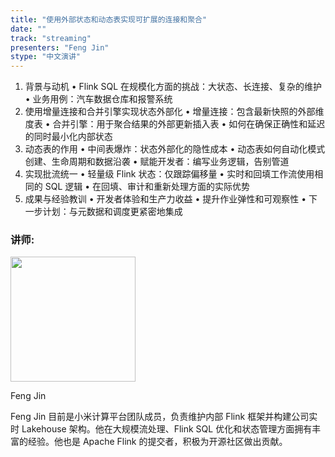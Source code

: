 ```yaml
---
title: "使用外部状态和动态表实现可扩展的连接和聚合"
date: ""
track: "streaming"
presenters: "Feng Jin"
stype: "中文演讲"
---
```



1. 背景与动机
  • Flink SQL 在规模化方面的挑战：大状态、长连接、复杂的维护
  • 业务用例：汽车数据仓库和报警系统
2. 使用增量连接和合并引擎实现状态外部化
  • 增量连接：包含最新快照的外部维度表
  • 合并引擎：用于聚合结果的外部更新插入表
  • 如何在确保正确性和延迟的同时最小化内部状态
3. 动态表的作用
  • 中间表爆炸：状态外部化的隐性成本
  • 动态表如何自动化模式创建、生命周期和数据沿袭
  • 赋能开发者：编写业务逻辑，告别管道
4. 实现批流统一
  • 轻量级 Flink 状态：仅跟踪偏移量
  • 实时和回填工作流使用相同的 SQL 逻辑
  • 在回填、审计和重新处理方面的实际优势
5. 成果与经验教训
  • 开发者体验和生产力收益
  • 提升作业弹性和可观察性
  • 下一步计划：与元数据和调度更紧密地集成

### 讲师:

<img src="https://sessionize.com/image/849a-400o400o1-JY6LVQLecrGWcQHMZZkw7V.jpg" width="200" /><br/>

Feng Jin

Feng Jin 目前是小米计算平台团队成员，负责维护内部 Flink 框架并构建公司实时 Lakehouse 架构。他在大规模流处理、Flink SQL 优化和状态管理方面拥有丰富的经验。他也是 Apache Flink 的提交者，积极为开源社区做出贡献。
